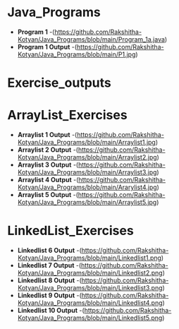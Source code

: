 # Java_Programs

- **Program 1** -(https://github.com/Rakshitha-Kotyan/Java_Programs/blob/main/Program_1a.java)
- **Program 1 Output** -(https://github.com/Rakshitha-Kotyan/Java_Programs/blob/main/P1.jpg)

# Exercise_outputs
# ArrayList_Exercises
- **Arraylist 1 Output** -(https://github.com/Rakshitha-Kotyan/Java_Programs/blob/main/Arraylist1.jpg)
- **Arraylist 2 Output** -(https://github.com/Rakshitha-Kotyan/Java_Programs/blob/main/Arraylist2.jpg)
- **Arraylist 3 Output** -(https://github.com/Rakshitha-Kotyan/Java_Programs/blob/main/Arraylist3.jpg)
- **Arraylist 4 Output** -(https://github.com/Rakshitha-Kotyan/Java_Programs/blob/main/Ararylist4.jpg)
- **Arraylist 5 Output** -(https://github.com/Rakshitha-Kotyan/Java_Programs/blob/main/Arraylist5.jpg)
# LinkedList_Exercises
- **Linkedlist 6 Output** -(https://github.com/Rakshitha-Kotyan/Java_Programs/blob/main/Linkedlist1.png)
- **Linkedlist 7 Output** -(https://github.com/Rakshitha-Kotyan/Java_Programs/blob/main/Linkedlist2.png)
- **Linkedlist 8 Output** -(https://github.com/Rakshitha-Kotyan/Java_Programs/blob/main/Linkedlist3.png)
- **Linkedlist 9 Output** -(https://github.com/Rakshitha-Kotyan/Java_Programs/blob/main/Linkedlist4.png)
- **Linkedlist 10 Output** -(https://github.com/Rakshitha-Kotyan/Java_Programs/blob/main/Linkedlist5.png)

